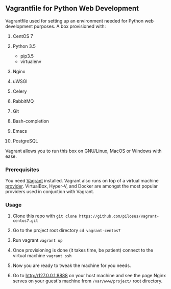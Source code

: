 ## Vagrantfile for Python Web Development  ##

Vagrantfile used for setting up an environment needed for Python web
development purposes. A box provisioned with:

1. CentOS 7
2. Python 3.5
    * pip3.5
    * virtualenv

3. Nginx
4. uWSGI	
5. Celery
6. RabbitMQ
7. Git
8. Bash-completion
9. Emacs
10. PostgreSQL

Vagrant allows you to run this box on GNU/Linux, MacOS or Windows with
ease.

### Prerequisites ###

You need [Vagrant](https://www.vagrantup.com/) installed. Vagrant also
runs on top of a virtual machine
[provider](https://www.vagrantup.com/docs/providers/). VirtualBox,
Hyper-V, and Docker are amongst the most popular providers used in
conjuction with Vagrant.


### Usage ###

1. Clone this repo with `git clone https://github.com/pilosus/vagrant-centos7.git`

2. Go to the project root directory `cd vagrant-centos7`

3. Run vagrant `vagrant up`

4. Once provisioning is done (it takes time, be patient) connect to
   the virtual machine `vagrant ssh`

5. Now you are ready to tweak the machine for you needs.

6. Go to http://127.0.0.1:8888 on your host machine and see the page
   Nginx serves on your guest's machine from `/var/www/project/` root
   directory.

